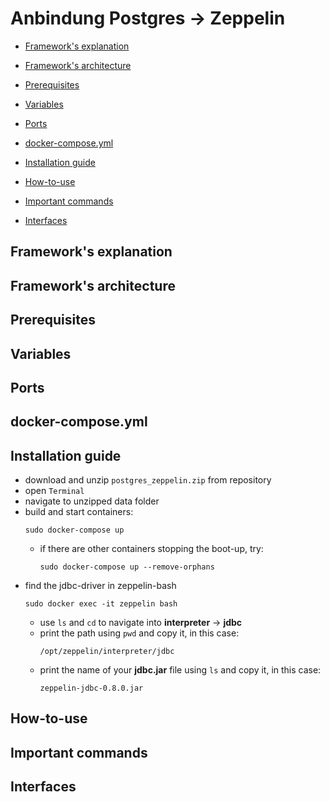 # Anbindung Postgres -> Zeppelin

* [Framework's explanation](#frameworks-explanation)

* [Framework's architecture](#frameworks-architecture)

* [Prerequisites](#prerequisites)

* [Variables](#variables)

* [Ports](#ports)

* [docker-compose.yml](#dockercomposeyml)

* [Installation guide](#installation-guide)

* [How-to-use](#howtouse)

* [Important commands](#important-commands)

* [Interfaces](#interfaces)




## <a name="frameworks-explanation"></a> Framework's explanation 

## <a name="frameworks-architecture"></a> Framework's architecture

## Prerequisites

## Variables  

## Ports

## <a name="dockercomposeyml"></a> docker-compose.yml

## Installation guide
- download and unzip `postgres_zeppelin.zip` from repository
- open `Terminal`
- navigate to unzipped data folder
- build and start containers:
  ```shell
  sudo docker-compose up
  ```   
  - if there are other containers stopping the boot-up, try:
    ```shell
    sudo docker-compose up --remove-orphans
    ```
- find the jdbc-driver in zeppelin-bash
  ```shell
  sudo docker exec -it zeppelin bash
  ```
  - use `ls` and `cd` to navigate into **interpreter** -> **jdbc**
  - print the path using `pwd` and copy it, in this case:
    ```shell
    /opt/zeppelin/interpreter/jdbc
    ```
  - print the name of your **jdbc.jar** file using `ls` and copy it, in this case:
    ```shell
    zeppelin-jdbc-0.8.0.jar
    ``` 
    

## <a name="howtouse"></a> How-to-use

## Important commands

## Interfaces



